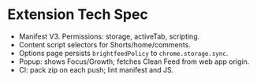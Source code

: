 
# Extension Tech Spec

- Manifest V3.  Permissions: storage, activeTab, scripting.  
- Content script selectors for Shorts/home/comments.  
- Options page persists `brightfeedPolicy` to `chrome.storage.sync`.  
- Popup: shows Focus/Growth; fetches Clean Feed from web app origin.  
- CI: pack zip on each push; lint manifest and JS.
